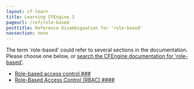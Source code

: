 ```yaml
---
layout: cf-learn
title: Learning CFEngine 3
pageurl: /ref/role-based
posttitle: Reference disambiguation for 'role-based'
navsection: none
---
```


The term 'role-based' could refer to several sections in the documentation. Please choose one below, or
[search the CFEngine documentation for 'role-based'](http://docs.cfengine.com/latest/search.html?q=role-based).

- [Role-based access control \#\#\#](http://docs.cfengine.com/latest/enterprise-cfengine-guide.html#role-based-access-control-###)
- [Role-Based Access Control (RBAC) \#\#\#\#](http://docs.cfengine.com/latest/guide-glossary.html#role-based-access-control-rbac-####)
